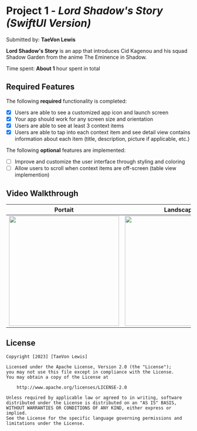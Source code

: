 # Project 1 - *Lord Shadow's Story (SwiftUI Version)*

Submitted by: **TaeVon Lewis**

**Lord Shadow's Story** is an app that introduces Cid Kagenou and his squad Shadow Garden from the anime The Eminence in Shadow.

Time spent: **About 1** hour spent in total

## Required Features

The following **required** functionality is completed:

- [x] Users are able to see a customized app icon and launch screen
- [x] Your app should work for any screen size and orientation
- [x] Users are able to see at least 3 context items
- [x] Users are able to tap into each context item and see detail view contains information about each item (title, description, picture if applicable, etc.)
 
The following **optional** features are implemented:

- [ ] Improve and customize the user interface through styling and coloring
- [ ] Allow users to scroll when context items are off-screen (table view implemention)

## Video Walkthrough
| Portait                                      | Landscape                                     |
|----------------------------------------------|--------------------------------------------|
| <img src=https://user-images.githubusercontent.com/65370736/225779652-1293863c-f911-4709-ad24-fe8d2922c521.gif width=300><br> | <img src=https://user-images.githubusercontent.com/65370736/225779754-940afc77-c42a-4a9d-bfcc-3d5dbd369138.gif height=300><br> |


## License

    Copyright [2023] [TaeVon Lewis]

    Licensed under the Apache License, Version 2.0 (the "License");
    you may not use this file except in compliance with the License.
    You may obtain a copy of the License at

        http://www.apache.org/licenses/LICENSE-2.0

    Unless required by applicable law or agreed to in writing, software
    distributed under the License is distributed on an "AS IS" BASIS,
    WITHOUT WARRANTIES OR CONDITIONS OF ANY KIND, either express or implied.
    See the License for the specific language governing permissions and
    limitations under the License.
